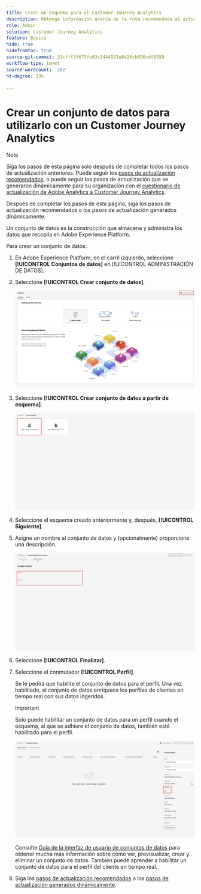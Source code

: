 ```yaml
---
title: Crear un esquema para el Customer Journey Analytics
description: Obtenga información acerca de la ruta recomendada al actualizar de Adobe Analytics a Customer Journey Analytics
role: Admin
solution: Customer Journey Analytics
feature: Basics
hide: true
hidefromtoc: true
source-git-commit: 33cfff3f675fc03c3444531e8426cb806cdf8559
workflow-type: tm+mt
source-wordcount: '262'
ht-degree: 33%

---
```


# Crear un conjunto de datos para utilizarlo con un Customer Journey Analytics

>[!NOTE]
> 
>Siga los pasos de esta página solo después de completar todos los pasos de actualización anteriores. Puede seguir los [pasos de actualización recomendados](/help/getting-started/cja-upgrade/cja-upgrade-recommendations.md#recommended-upgrade-steps-for-most-organizations), o puede seguir los pasos de actualización que se generaron dinámicamente para su organización con el [cuestionario de actualización de Adobe Analytics a Customer Journey Analytics](https://gigazelle.github.io/cja-ttv/).
>
>Después de completar los pasos de esta página, siga los pasos de actualización recomendados o los pasos de actualización generados dinámicamente.

<!-- Should we single source this instead of duplicate it? The following steps were copied from: /help/data-ingestion/aepwebsdk.md-->

Un conjunto de datos es la construcción que almacena y administra los datos que recopila en Adobe Experience Platform.

Para crear un conjunto de datos:

1. En Adobe Experience Platform, en el carril izquierdo, seleccione **[!UICONTROL Conjuntos de datos]** en [!UICONTROL ADMINISTRACIÓN DE DATOS].

1. Seleccione **[!UICONTROL Crear conjunto de datos]**.

   ![Crear conjunto de datos](assets/create-dataset.png)

1. Seleccione **[!UICONTROL Crear conjunto de datos a partir de esquema]**.

   ![Crear conjunto de datos a partir de esquema](assets/create-dataset-from-schema.png)

1. Seleccione el esquema creado anteriormente y, después, **[!UICONTROL Siguiente]**.

1. Asigne un nombre al conjunto de datos y (opcionalmente) proporcione una descripción.

   ![Nombre del conjunto de datos](assets/name-your-datatest.png)

1. Seleccione **[!UICONTROL Finalizar]**.

1. Seleccione el conmutador **[!UICONTROL Perfil]**.

   Se le pedirá que habilite el conjunto de datos para el perfil. Una vez habilitado, el conjunto de datos enriquece los perfiles de clientes en tiempo real con sus datos ingeridos.

   >[!IMPORTANT]
   >
   >    Solo puede habilitar un conjunto de datos para un perfil cuando el esquema, al que se adhiere el conjunto de datos, también esté habilitado para el perfil.

   ![Habilitar esquema para perfil](assets/aepwebsdk-dataset-profile.png)

   Consulte [Guía de la interfaz de usuario de conjuntos de datos](https://experienceleague.adobe.com/docs/experience-platform/catalog/datasets/user-guide.html?lang=es) para obtener mucha más información sobre cómo ver, previsualizar, crear y eliminar un conjunto de datos. También puede aprender a habilitar un conjunto de datos para el perfil del cliente en tiempo real.

1. Siga los [pasos de actualización recomendados](/help/getting-started/cja-upgrade/cja-upgrade-recommendations.md#recommended-upgrade-steps-for-most-organizations) o los [pasos de actualización generados dinámicamente](https://gigazelle.github.io/cja-ttv/).

